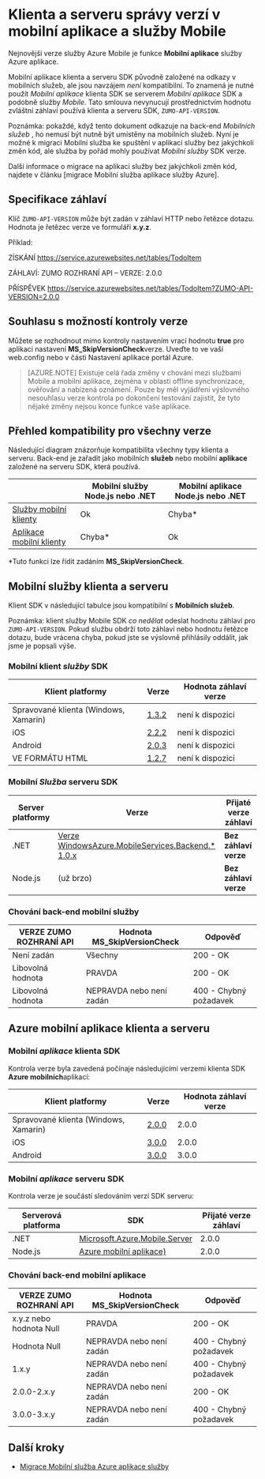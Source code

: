 <properties
  pageTitle="Klienta a serveru správy verzí SDK v mobilní aplikace a služby Mobile | Azure aplikace služby"
  description="Seznam klientských SDK a kompatibilita verzí SDK serveru pro mobilní služby a Azure mobilní aplikace"
  services="app-service\mobile"
  documentationCenter=""
  authors="adrianhall"
  manager="erikre"
  editor=""/>

<tags
  ms.service="app-service-mobile"
  ms.workload="mobile"
  ms.tgt_pltfrm="mobile-multiple"
  ms.devlang="dotnet"
  ms.topic="article"
  ms.date="10/01/2016"
  ms.author="adrianha"/>

# <a name="client-and-server-versioning-in-mobile-apps-and-mobile-services"></a>Klienta a serveru správy verzí v mobilní aplikace a služby Mobile

Nejnovější verze služby Azure Mobile je funkce **Mobilní aplikace** služby Azure aplikace.

Mobilní aplikace klienta a serveru SDK původně založené na odkazy v mobilních služeb, ale jsou navzájem *není* kompatibilní.
To znamená je nutné použít *Mobilní aplikace* klienta SDK se serverem *Mobilní aplikace* SDK a podobně služby *Mobile*. Tato smlouva nevynucují prostřednictvím hodnotu zvláštní záhlaví používá klienta a serveru SDK, `ZUMO-API-VERSION`.

Poznámka: pokaždé, když tento dokument odkazuje na back-end *Mobilních služeb* , ho nemusí být nutně být umístěny na mobilních služeb. Nyní je možné k migraci Mobilní služba ke spuštění v aplikaci služby bez jakýchkoli změn kód, ale služba by pořád mohly používat *Mobilní služby* SDK verze.

Další informace o migrace na aplikaci služby bez jakýchkoli změn kód, najdete v článku [migrace Mobilní služba aplikace služby Azure].

## <a name="header-specification"></a>Specifikace záhlaví

Klíč `ZUMO-API-VERSION` může být zadán v záhlaví HTTP nebo řetězce dotazu. Hodnota je řetězec verze ve formuláři **x.y.z**.

Příklad:

ZÍSKÁNÍ https://service.azurewebsites.net/tables/TodoItem

ZÁHLAVÍ: ZUMO ROZHRANÍ API – VERZE: 2.0.0

PŘÍSPĚVEK https://service.azurewebsites.net/tables/TodoItem?ZUMO-API-VERSION=2.0.0

## <a name="opting-out-of-version-checking"></a>Souhlasu s možností kontroly verze

Můžete se rozhodnout mimo kontroly nastavením vrací hodnotu **true** pro aplikaci nastavení **MS_SkipVersionCheck**verze. Uveďte to ve vaší web.config nebo v části Nastavení aplikace portál Azure.

> [AZURE.NOTE] Existuje celá řada změny v chování mezi službami Mobile a mobilní aplikace, zejména v oblasti offline synchronizace, ověřování a nabízená oznámení. Pouze by měl vyjádření výslovného nesouhlasu verze kontrola po dokončení testování zajistit, že tyto nějaké změny nejsou konce funkce vaše aplikace.

## <a name="summary-of-compatibility-for-all-versions"></a>Přehled kompatibility pro všechny verze

Následující diagram znázorňuje kompatibilita všechny typy klienta a serveru. Back-end je zařadit jako mobilních **služeb** nebo mobilní **aplikace** založené na serveru SDK, která používá.

|                           | **Mobilní služby** Node.js nebo .NET | **Mobilní aplikace** Node.js nebo .NET |
| ----------                | -----------------------             |   ----------------              |
| [Služby mobilní klienty] | Ok                                  | Chyba\*                         |
| [Aplikace mobilní klienty]     | Chyba\*                             | Ok                              |

\*Tuto funkci lze řídit zadáním **MS_SkipVersionCheck**.


<!-- IMPORTANT!  The anchors for Mobile Services and Mobile Apps MUST be 1.0.0 and 2.0.0 respectively, since there is an exception error message that uses those anchors. -->

<!-- NOTE: the fwlink to this document is http://go.microsoft.com/fwlink/?LinkID=690568 -->

## <a name="1.0.0"></a>Mobilní služby klienta a serveru

Klient SDK v následující tabulce jsou kompatibilní s **Mobilních služeb**.

Poznámka: klient služby Mobile SDK *co nedělat* odeslat hodnotu záhlaví pro `ZUMO-API-VERSION`. Pokud službu obdrží toto záhlaví nebo hodnotu řetězce dotazu, bude vrácena chyba, pokud jste se výslovně přihlásily oddálit, jak jsme je popsali výše.

### <a name="MobileServicesClients"></a>Mobilní klient *služby* SDK

| Klient platformy                   | Verze                                                                   | Hodnota záhlaví verze |
| -------------------               | ------------------------                                                  | -------------------  |
| Spravované klienta (Windows, Xamarin) | [1.3.2](https://www.nuget.org/packages/WindowsAzure.MobileServices/1.3.2) | není k dispozici                  |
| iOS                               | [2.2.2](http://aka.ms/gc6fex)                                             | není k dispozici                  |
| Android                           | [2.0.3](https://go.microsoft.com/fwLink/?LinkID=280126)                   | není k dispozici                  |
| VE FORMÁTU HTML                              | [1.2.7](http://ajax.aspnetcdn.com/ajax/mobileservices/MobileServices.Web-1.2.7.min.js) | není k dispozici     |

### <a name="mobile-services-server-sdks"></a>Mobilní *Služba* serveru SDK

| Server platformy  | Verze                                                                                                        | Přijaté verze záhlaví |
| ---------------- | ------------------------------------------------------------                                                   | ----------------------- |
| .NET             | [Verze WindowsAzure.MobileServices.Backend.* 1.0.x](https://www.nuget.org/packages/WindowsAzure.MobileServices.Backend/) | **Bez záhlaví verze** |
| Node.js          | (už brzo)                        | **Bez záhlaví verze** |

<!-- TODO: add Node npm version -->

### <a name="behavior-of-mobile-services-backends"></a>Chování back-end mobilní služby

| VERZE ZUMO ROZHRANÍ API | Hodnota MS_SkipVersionCheck | Odpověď |
| ---------------- | ---------------------------- | -------- |
| Není zadán    | Všechny                          | 200 - OK |
| Libovolná hodnota        | PRAVDA                         | 200 - OK |
| Libovolná hodnota        | NEPRAVDA nebo není zadán          | 400 - Chybný požadavek |

## <a name="2.0.0"></a>Azure mobilní aplikace klienta a serveru

### <a name="MobileAppsClients"></a>Mobilní *aplikace* klienta SDK

Kontrola verze byla zavedená počínaje následujícími verzemi klienta SDK **Azure mobilních**aplikací:

| Klient platformy                   | Verze                   | Hodnota záhlaví verze |
| -------------------               | ------------------------  | -----------------    |
| Spravované klienta (Windows, Xamarin) | [2.0.0](https://www.nuget.org/packages/Microsoft.Azure.Mobile.Client/2.0.0) | 2.0.0 |
| iOS                               | [3.0.0](http://go.microsoft.com/fwlink/?LinkID=529823) | 2.0.0  |
| Android                           | [3.0.0](http://go.microsoft.com/fwlink/?LinkID=717033&clcid=0x409) | 3.0.0 |

<!-- TODO: add HTML version when released -->

### <a name="mobile-apps-server-sdks"></a>Mobilní *aplikace* serveru SDK

Kontrola verze je součástí sledováním verzí SDK serveru:

| Serverová platforma  | SDK                                                                                                        | Přijaté verze záhlaví |
| ---------------- | ------------------------------------------------------------                                                   | ----------------------- |
| .NET             | [Microsoft.Azure.Mobile.Server](https://www.nuget.org/packages/Microsoft.Azure.Mobile.Server/) | 2.0.0 |
| Node.js          | [Azure mobilní aplikace)](https://www.npmjs.com/package/azure-mobile-apps)                         | 2.0.0 |

### <a name="behavior-of-mobile-apps-backends"></a>Chování back-end mobilní aplikace

| VERZE ZUMO ROZHRANÍ API | Hodnota MS_SkipVersionCheck | Odpověď |
| ---------------- | ---------------------------- | -------- |
| x.y.z nebo hodnota Null    | PRAVDA                         | 200 - OK |
| Hodnota Null             | NEPRAVDA nebo není zadán          | 400 - Chybný požadavek |
| 1.x.y            | NEPRAVDA nebo není zadán          | 400 - Chybný požadavek |
| 2.0.0-2.x.y      | NEPRAVDA nebo není zadán          | 200 - OK |
| 3.0.0-3.x.y      | NEPRAVDA nebo není zadán          | 400 - Chybný požadavek |


## <a name="next-steps"></a>Další kroky

- [Migrace Mobilní služba Azure aplikace služby]


[Služby mobilní klienty]: #MobileServicesClients
[Aplikace mobilní klienty]: #MobileAppsClients


[Mobile App Server SDK]: http://www.nuget.org/packages/microsoft.azure.mobile.server
[Migrace Mobilní služba Azure aplikace služby]: app-service-mobile-migrating-from-mobile-services.md

